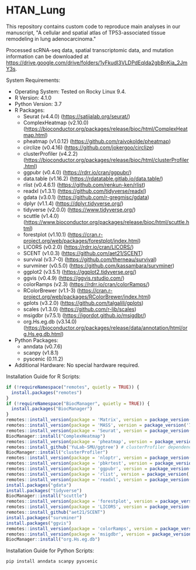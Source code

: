 # HTAN_Lung

This repository contains custom code to reproduce main analyses in our manuscript, "A cellular and spatial atlas of TP53-associated tissue remodeling in lung adenocarcinoma."

Processed scRNA-seq data, spatial transcriptomic data, and mutation information can be downloaded at https://drive.google.com/drive/folders/1yFkudI3VLDPdEqlda2gbBnKia_2JmY3s.

System Requirements:
- Operating System: Tested on Rocky Linux 9.4.
- R Version: 4.1.0
- Python Version: 3.7
- R Packages:
  - Seurat (v4.4.0) (https://satijalab.org/seurat/)
  - ComplexHeatmap (v2.10.0) (https://bioconductor.org/packages/release/bioc/html/ComplexHeatmap.html)
  - pheatmap (v1.0.12) (https://github.com/raivokolde/pheatmap)
  - circlize (v0.4.16) (https://github.com/jokergoo/circlize)
  - clusterProfiler (v4.2.2) (https://bioconductor.org/packages/release/bioc/html/clusterProfiler.html)
  - ggpubr (v0.4.0) (https://rdrr.io/cran/ggpubr/)
  - data.table (v1.16.2) (https://rdatatable.gitlab.io/data.table/)
  - rlist (v0.4.6.1) (https://github.com/renkun-ken/rlist)
  - readxl (v1.3.1) (https://github.com/tidyverse/readxl)
  - gdata (v3.0.1) (https://github.com/r-gregmisc/gdata)
  - dplyr (v1.1.4) (https://dplyr.tidyverse.org/)
  - tidyverse (v2.0.0) (https://www.tidyverse.org/)
  - scuttle (v1.4.0) (https://www.bioconductor.org/packages/release/bioc/html/scuttle.html)
  - forestplot (v1.10.1) (https://cran.r-project.org/web/packages/forestplot/index.html)
  - LICORS (v0.2.0) (https://rdrr.io/cran/LICORS/)
  - SCENT (v1.0.3) (https://github.com/aet21/SCENT)
  - survival (v3.7-0) (https://github.com/therneau/survival)
  - survminer (v0.5.0) (https://github.com/kassambara/survminer)
  - ggplot2 (v3.5.1) (https://ggplot2.tidyverse.org/)
  - ggvis (v0.4.9) (https://ggvis.rstudio.com/)
  - colorRamps (v2.3) (https://rdrr.io/cran/colorRamps/)
  - RColorBrewer (v1.1-3) (https://cran.r-project.org/web/packages/RColorBrewer/index.html)
  - gplots (v3.2.0) (https://github.com/talgalili/gplots)
  - scales (v1.3.0) (https://github.com/r-lib/scales)
  - msigdbr (v7.5.1) (https://igordot.github.io/msigdbr/)
  - org.Hs.eg.db (v3.14.0) (https://bioconductor.org/packages/release/data/annotation/html/org.Hs.eg.db.html)
- Python Packages:
  - anndata (v0.7.6)
  - scanpy (v1.8.1)
  - pyscenic (0.11.2)
- Additional Hardware: No special hardware required.

Installation Guide for R Scripts:

```R
if (!requireNamespace("remotes", quietly = TRUE)) {
  install.packages("remotes")
}
if (!requireNamespace("BiocManager", quietly = TRUE)) {
  install.packages("BiocManager")
}
remotes::install_version(package = 'Matrix', version = package_version('1.6.4')) # Seurat dependency
remotes::install_version(package = 'MASS', version = package_version('7.3-54')) # Seurat dependency
remotes::install_version(package = 'Seurat', version = package_version('4.4.0'))
BiocManager::install("ComplexHeatmap")
remotes::install_version(package = 'pheatmap', version = package_version('1.0.12'))
remotes::install_github('YuLab-SMU/ggtree') # clusterProfiler dependency
BiocManager::install("clusterProfiler")
remotes::install_version(package = 'nloptr', version = package_version('1.2.2.2')) # ggpubr dependency
remotes::install_version(package = 'pbkrtest', version = package_version('0.5.2')) # ggpubr dependency
remotes::install_version(package = 'ggpubr', version = package_version('0.4.0'))
remotes::install_version(package = 'rlist', version = package_version('0.4.6.1'))
remotes::install_version(package = 'readxl', version = package_version('1.3.1'))
install.packages("gdata")
install.packages("tidyverse")
BiocManager::install("scuttle")
remotes::install_version(package = 'forestplot', version = package_version('1.10.1'))
remotes::install_version(package = 'LICORS', version = package_version('0.2.0'))
remotes::install_github("aet21/SCENT")
install.packages("survminer")
install.packages("ggvis")
remotes::install_version(package = 'colorRamps', version = package_version('2.3'))
remotes::install_version(package = 'msigdbr', version = package_version('7.5.1'))
BiocManager::install("org.Hs.eg.db") 
```

Installation Guide for Python Scripts:

```bash
pip install anndata scanpy pyscenic
```